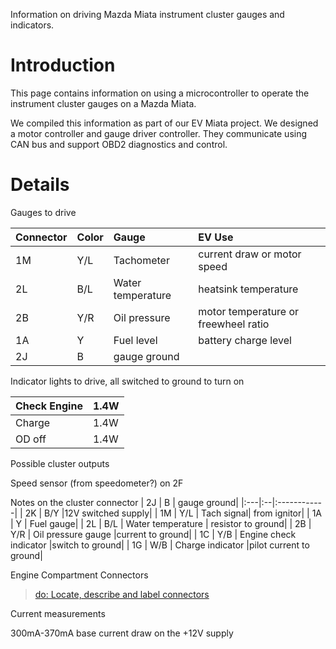 Information on driving Mazda Miata instrument cluster gauges and indicators.

# Introduction #

This page contains information on using a microcontroller to operate the instrument cluster gauges on a Mazda Miata.

We compiled this information as part of our EV Miata project.  We designed a motor controller and gauge driver controller.  They communicate using CAN bus and support OBD2 diagnostics and control.


# Details #

Gauges to drive

| **Connector** | **Color** | **Gauge** | **EV Use** |
|:--------------|:----------|:----------|:-----------|
| 1M | Y/L | Tachometer | current draw or motor speed |
| 2L | B/L | Water temperature | heatsink temperature |
| 2B | Y/R | Oil pressure | motor temperature or freewheel ratio |
| 1A | Y | Fuel level | battery charge level |
| 2J | B | gauge ground|

Indicator lights to drive, all switched to ground to turn on

| Check Engine  | 1.4W |
|:--------------|:-----|
| Charge	 | 1.4W|
| OD off	 | 1.4W|

Possible cluster outputs

Speed sensor (from speedometer?) on 2F

Notes on the cluster connector
| 2J | B | gauge ground|
|:---|:--|:------------|
| 2K | B/Y |12V switched supply|
| 1M | Y/L | Tach signal| from ignitor|
| 1A | Y  |  Fuel gauge|
| 2L | B/L | Water temperature | resistor to ground|
| 2B | Y/R | Oil pressure gauge |current to ground|
| 1C | Y/B | Engine check indicator |switch to ground|
| 1G | W/B | Charge indicator |pilot current to ground|


Engine Compartment Connectors
> [do: Locate, describe and label connectors ](To.md)

Current measurements

300mA-370mA base current draw on the +12V supply
